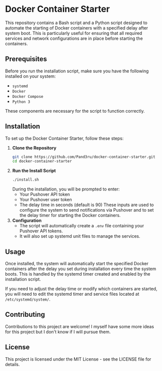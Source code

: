 # Docker Container Starter

This repository contains a Bash script and a Python script designed to automate the starting of Docker containers with a specified delay after system boot. This is particularly useful for ensuring that all required services and network configurations are in place before starting the containers.

## Prerequisites

Before you run the installation script, make sure you have the following installed on your system:
- `systemd`
- `Docker`
- `Docker Compose`
- `Python 3`

These components are necessary for the script to function correctly.

## Installation

To set up the Docker Container Starter, follow these steps:

1. **Clone the Repository**
   ```bash
   git clone https://github.com/Pand3ru/docker-container-starter.git
   cd docker-container-starter
   ```
2. **Run the Install Script**
   ```bash
   ./install.sh
   ```
   During the installation, you will be prompted to enter:
   - Your Pushover API token
   - Your Pushover user token
   - The delay time in seconds (default is 90)
   These inputs are used to configure the system to send notifications via Pushover and to set the delay timer for starting the Docker containers.
3. **Configuration**
   - The script will automatically create a `.env` file containing your Pushover API tokens.
   - It will also set up systemd unit files to manage the services.

## Usage
Once installed, the system will automatically start the specified Docker containers after the delay you set during installation every time the system boots. This is handled by the systemd timer created and enabled by the installation script.

If you need to adjust the delay time or modify which containers are started, you will need to edit the systemd timer and service files located at `/etc/systemd/system/`.

## Contributing

Contributions to this project are welcome! I myself have some more ideas for this project but I don't know if I will pursue them.

## License
This project is licensed under the MIT License - see the LICENSE file for details.


